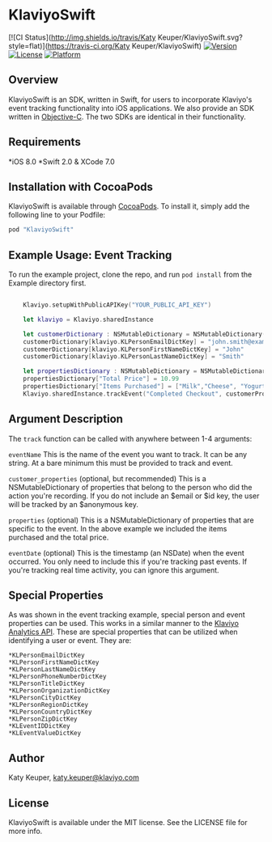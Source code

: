 # KlaviyoSwift

[![CI Status](http://img.shields.io/travis/Katy Keuper/KlaviyoSwift.svg?style=flat)](https://travis-ci.org/Katy Keuper/KlaviyoSwift)
[![Version](https://img.shields.io/cocoapods/v/KlaviyoSwift.svg?style=flat)](http://cocoapods.org/pods/KlaviyoSwift)
[![License](https://img.shields.io/cocoapods/l/KlaviyoSwift.svg?style=flat)](http://cocoapods.org/pods/KlaviyoSwift)
[![Platform](https://img.shields.io/cocoapods/p/KlaviyoSwift.svg?style=flat)](http://cocoapods.org/pods/KlaviyoSwift)

## Overview

KlaviyoSwift is an SDK, written in Swift, for users to incorporate Klaviyo's event tracking functionality into iOS applications. We also provide an SDK written in [Objective-C](https://github.com/klaviyo/klaviyo-objc-sdk). The two SDKs are identical in their functionality.

## Requirements
*iOS 8.0
*Swift 2.0 & XCode 7.0

## Installation with CocoaPods

KlaviyoSwift is available through [CocoaPods](http://cocoapods.org). To install
it, simply add the following line to your Podfile:

```ruby
pod "KlaviyoSwift"
```

## Example Usage: Event Tracking

To run the example project, clone the repo, and run `pod install` from the Example directory first. 

```swift

    Klaviyo.setupWithPublicAPIKey("YOUR_PUBLIC_API_KEY")

    let klaviyo = Klaviyo.sharedInstance

    let customerDictionary : NSMutableDictionary = NSMutableDictionary()
    customerDictionary[klaviyo.KLPersonEmailDictKey] = "john.smith@example.com"
    customerDictionary[klaviyo.KLPersonFirstNameDictKey] = "John"
    customerDictionary[klaviyo.KLPersonLastNameDictKey] = "Smith"

    let propertiesDictionary : NSMutableDictionary = NSMutableDictionary()
    propertiesDictionary["Total Price"] = 10.99
    propertiesDictionary["Items Purchased"] = ["Milk","Cheese", "Yogurt"]
    Klaviyo.sharedInstance.trackEvent("Completed Checkout", customerProperties: customerDictionary, properties: propertiesDictionary)
```

## Argument Description

The `track` function can be called with anywhere between 1-4 arguments:

`eventName` This is the name of the event you want to track. It can be any string. At a bare minimum this must be provided to track and event.

`customer_properties` (optional, but recommended) This is a NSMutableDictionary of properties that belong to the person who did the action you're recording. If you do not include an $email or $id key, the user will be tracked by an $anonymous key.

`properties` (optional) This is a NSMutableDictionary of properties that are specific to the event. In the above example we included the items purchased and the total price.

`eventDate` (optional) This is the timestamp (an NSDate) when the event occurred. You only need to include this if you're tracking past events. If you're tracking real time activity, you can ignore this argument.

## Special Properties

As was shown in the event tracking example, special person and event properties can be used. This works in a similar manner to the [Klaviyo Analytics API](https://www.klaviyo.com/docs). These are special properties that can be utilized when identifying a user or event. They are:
    
    *KLPersonEmailDictKey 
    *KLPersonFirstNameDictKey
    *KLPersonLastNameDictKey
    *KLPersonPhoneNumberDictKey
    *KLPersonTitleDictKey
    *KLPersonOrganizationDictKey
    *KLPersonCityDictKey
    *KLPersonRegionDictKey
    *KLPersonCountryDictKey
    *KLPersonZipDictKey
    *KLEventIDDictKey
    *KLEventValueDictKey

## Author

Katy Keuper, katy.keuper@klaviyo.com

## License

KlaviyoSwift is available under the MIT license. See the LICENSE file for more info.
